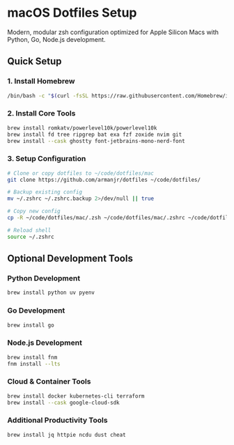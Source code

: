 # macOS Dotfiles Setup

Modern, modular zsh configuration optimized for Apple Silicon Macs with Python, Go, Node.js development.

## Quick Setup

### 1. Install Homebrew
```bash
/bin/bash -c "$(curl -fsSL https://raw.githubusercontent.com/Homebrew/install/HEAD/install.sh)"
```

### 2. Install Core Tools
```bash
brew install romkatv/powerlevel10k/powerlevel10k
brew install fd tree ripgrep bat exa fzf zoxide nvim git
brew install --cask ghostty font-jetbrains-mono-nerd-font
```

### 3. Setup Configuration
```bash
# Clone or copy dotfiles to ~/code/dotfiles/mac
git clone https://github.com/armanjr/dotfiles ~/code/dotfiles/

# Backup existing config
mv ~/.zshrc ~/.zshrc.backup 2>/dev/null || true

# Copy new config
cp -R ~/code/dotfiles/mac/.zsh ~/code/dotfiles/mac/.zshrc ~/code/dotfiles/mac/.ripgreprc ~/

# Reload shell
source ~/.zshrc
```

## Optional Development Tools

### Python Development
```bash
brew install python uv pyenv
```

### Go Development
```bash
brew install go
```

### Node.js Development
```bash
brew install fnm
fnm install --lts
```

### Cloud & Container Tools
```bash
brew install docker kubernetes-cli terraform
brew install --cask google-cloud-sdk
```

### Additional Productivity Tools
```bash
brew install jq httpie ncdu dust cheat
```
